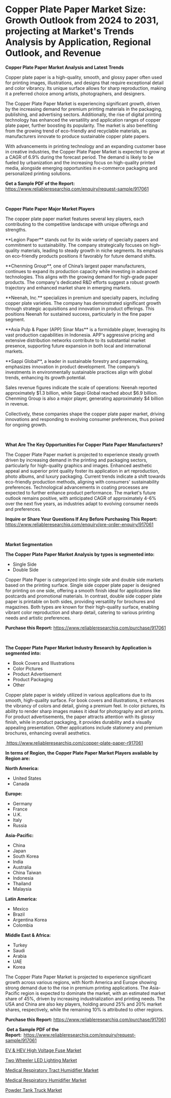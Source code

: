 <p><h1>Copper Plate Paper Market Size: Growth Outlook from 2024 to 2031, projecting at Market's Trends Analysis by Application, Regional Outlook, and Revenue</h1></p><p><strong>Copper Plate Paper Market Analysis and Latest Trends</strong></p>
<p><p>Copper plate paper is a high-quality, smooth, and glossy paper often used for printing images, illustrations, and designs that require exceptional detail and color vibrancy. Its unique surface allows for sharp reproduction, making it a preferred choice among artists, photographers, and designers.</p><p>The Copper Plate Paper Market is experiencing significant growth, driven by the increasing demand for premium printing materials in the packaging, publishing, and advertising sectors. Additionally, the rise of digital printing technology has enhanced the versatility and application ranges of copper plate paper, further boosting its popularity. The market is also benefiting from the growing trend of eco-friendly and recyclable materials, as manufacturers innovate to produce sustainable copper plate papers.</p><p>With advancements in printing technology and an expanding customer base in creative industries, the Copper Plate Paper Market is expected to grow at a CAGR of 6.9% during the forecast period. The demand is likely to be fueled by urbanization and the increasing focus on high-quality printed media, alongside emerging opportunities in e-commerce packaging and personalized printing solutions.</p></p>
<p><strong>Get a Sample PDF of the Report:&nbsp;</strong> <a href="https://www.reliableresearchiq.com/enquiry/request-sample/917061?utm_campaign=1121&utm_medium=2&utm_source=Github&utm_content=ia&utm_term=11112024&utm_id=copper-plate-paper">https://www.reliableresearchiq.com/enquiry/request-sample/917061</a></p>
<p>&nbsp;</p>
<p><strong>Copper Plate Paper Major Market Players</strong></p>
<p><p>The copper plate paper market features several key players, each contributing to the competitive landscape with unique offerings and strengths. </p><p>**Legion Paper** stands out for its wide variety of specialty papers and commitment to sustainability. The company strategically focuses on high-quality materials, leading to steady growth in niche segments. Its emphasis on eco-friendly products positions it favorably for future demand shifts.</p><p>**Chenming Group**, one of China’s largest paper manufacturers, continues to expand its production capacity while investing in advanced technologies. This aligns with the growing demand for high-grade paper products. The company's dedicated R&D efforts suggest a robust growth trajectory and enhanced market share in emerging markets.</p><p>**Neenah, Inc.** specializes in premium and specialty papers, including copper plate varieties. The company has demonstrated significant growth through strategic acquisitions and innovation in product offerings. This positions Neenah for sustained success, particularly in the fine paper segment.</p><p>**Asia Pulp & Paper (APP) Sinar Mas** is a formidable player, leveraging its vast production capabilities in Indonesia. APP's aggressive pricing and extensive distribution networks contribute to its substantial market presence, supporting future expansion in both local and international markets.</p><p>**Sappi Global**, a leader in sustainable forestry and papermaking, emphasizes innovation in product development. The company’s investments in environmentally sustainable practices align with global trends, enhancing its growth potential.</p><p>Sales revenue figures indicate the scale of operations: Neenah reported approximately $1.3 billion, while Sappi Global reached about $6.9 billion. Chenming Group is also a major player, generating approximately $4 billion in revenue. </p><p>Collectively, these companies shape the copper plate paper market, driving innovations and responding to evolving consumer preferences, thus poised for ongoing growth.</p></p>
<p>&nbsp;</p>
<p><strong>What Are The Key Opportunities For Copper Plate Paper Manufacturers?</strong></p>
<p><p>The Copper Plate Paper market is projected to experience steady growth driven by increasing demand in the printing and packaging sectors, particularly for high-quality graphics and images. Enhanced aesthetic appeal and superior print quality foster its application in art reproduction, photo albums, and luxury packaging. Current trends indicate a shift towards eco-friendly production methods, aligning with consumers' sustainability preferences. Technological advancements in coating processes are expected to further enhance product performance. The market's future outlook remains positive, with anticipated CAGR of approximately 4-6% over the next five years, as industries adapt to evolving consumer needs and preferences.</p></p>
<p><strong>Inquire or Share Your Questions If Any Before Purchasing This Report:</strong> <a href="https://www.reliableresearchiq.com/enquiry/pre-order-enquiry/917061?utm_campaign=1121&utm_medium=2&utm_source=Github&utm_content=ia&utm_term=11112024&utm_id=copper-plate-paper">https://www.reliableresearchiq.com/enquiry/pre-order-enquiry/917061</a></p>
<p>&nbsp;</p>
<p><strong>Market Segmentation</strong></p>
<p><strong>The Copper Plate Paper Market Analysis by types is segmented into:</strong></p>
<p><ul><li>Single Side</li><li>Double Side</li></ul></p>
<p><p>Copper Plate Paper is categorized into single side and double side markets based on the printing surface. Single side copper plate paper is designed for printing on one side, offering a smooth finish ideal for applications like postcards and promotional materials. In contrast, double side copper plate paper is printable on both sides, providing versatility for brochures and magazines. Both types are known for their high-quality surface, enabling vibrant color reproduction and sharp detail, catering to various printing needs and artistic preferences.</p></p>
<p><strong>Purchase this Report:&nbsp;</strong><a href="https://www.reliableresearchiq.com/purchase/917061?utm_campaign=1121&utm_medium=2&utm_source=Github&utm_content=ia&utm_term=11112024&utm_id=copper-plate-paper">https://www.reliableresearchiq.com/purchase/917061</a></p>
<p>&nbsp;</p>
<p><strong>The Copper Plate Paper Market Industry Research by Application is segmented into:</strong></p>
<p><ul><li>Book Covers and Illustrations</li><li>Color Pictures</li><li>Product Advertisement</li><li>Product Packaging</li><li>Other</li></ul></p>
<p><p>Copper plate paper is widely utilized in various applications due to its smooth, high-quality surface. For book covers and illustrations, it enhances the vibrancy of colors and detail, giving a premium feel. In color pictures, its ability to render sharp images makes it ideal for photography and art prints. For product advertisements, the paper attracts attention with its glossy finish, while in product packaging, it provides durability and a visually appealing presentation. Other applications include stationery and premium brochures, enhancing overall aesthetics.</p></p>
<p><a href="https://www.reliableresearchiq.com/copper-plate-paper-r917061?utm_campaign=1121&utm_medium=2&utm_source=Github&utm_content=ia&utm_term=11112024&utm_id=copper-plate-paper">&nbsp;https://www.reliableresearchiq.com/copper-plate-paper-r917061</a></p>
<p><strong>In terms of Region, the Copper Plate Paper Market Players available by Region are:</strong></p>
<p>
    <p> <strong> North America: </strong>
        <ul>
            <li>United States</li>
            <li>Canada</li>
        </ul>
        </p> 
    <p> <strong> Europe: </strong>
        <ul>
            <li>Germany</li>
            <li>France</li>
            <li>U.K.</li>
            <li>Italy</li>
            <li>Russia</li>
        </ul>
        </p> 
    <p> <strong> Asia-Pacific: </strong>
        <ul>
            <li>China</li>
            <li>Japan</li>
            <li>South Korea</li>
            <li>India</li>
            <li>Australia</li>
            <li>China Taiwan</li>
            <li>Indonesia</li>
            <li>Thailand</li>
            <li>Malaysia</li>
        </ul>
        </p> 
    <p> <strong> Latin America: </strong>
        <ul>
            <li>Mexico</li>
            <li>Brazil</li>
            <li>Argentina Korea</li>
            <li>Colombia</li>
        </ul>
        </p> 
    <p> <strong> Middle East & Africa: </strong>
        <ul>
            <li>Turkey</li>
            <li>Saudi</li>
            <li>Arabia</li>
            <li>UAE</li>
            <li>Korea</li>
        </ul>
    </p>
    </p>
<p><p>The Copper Plate Paper Market is projected to experience significant growth across various regions, with North America and Europe showing strong demand due to the rise in premium printing applications. The Asia-Pacific region is expected to dominate the market, with an estimated market share of 45%, driven by increasing industrialization and printing needs. The USA and China are also key players, holding around 25% and 20% market shares, respectively, while the remaining 10% is attributed to other regions.</p></p>
<p><strong>Purchase this Report: </strong><a href="https://www.reliableresearchiq.com/purchase/917061?utm_campaign=1121&utm_medium=2&utm_source=Github&utm_content=ia&utm_term=11112024&utm_id=copper-plate-paper">https://www.reliableresearchiq.com/purchase/917061</a></p>
<p>&nbsp;<strong>Get a Sample PDF of the Report:&nbsp;&nbsp;</strong><a href="https://www.reliableresearchiq.com/enquiry/request-sample/917061?utm_campaign=1121&utm_medium=2&utm_source=Github&utm_content=ia&utm_term=11112024&utm_id=copper-plate-paper">https://www.reliableresearchiq.com/enquiry/request-sample/917061</a></p>
<p><strong></strong></p>
<p><p><a href="https://www.linkedin.com/pulse/ev-hev-high-voltage-fuse-mosaic-piecing-together-global-market-mftpf?utm_campaign=1121&utm_medium=2&utm_source=Github&utm_content=ia&utm_term=11112024&utm_id=copper-plate-paper">EV & HEV High Voltage Fuse Market</a></p><p><a href="https://www.linkedin.com/pulse/booming-two-wheeler-led-lighting-market-sector-analysis-growth-diblf?utm_campaign=1121&utm_medium=2&utm_source=Github&utm_content=ia&utm_term=11112024&utm_id=copper-plate-paper">Two Wheeler LED Lighting Market</a></p><p><a href="https://issuu.com/reportprime-2/docs/medical-respiratory-tract-humidifie_7842218f733818?utm_campaign=1121&utm_medium=2&utm_source=Github&utm_content=ia&utm_term=11112024&utm_id=copper-plate-paper">Medical Respiratory Tract Humidifier Market</a></p><p><a href="https://issuu.com/reportprime-2/docs/medical-respiratory-humidifier-mark_c27fe038738c7e?utm_campaign=1121&utm_medium=2&utm_source=Github&utm_content=ia&utm_term=11112024&utm_id=copper-plate-paper">Medical Respiratory Humidifier Market</a></p><p><a href="https://www.linkedin.com/pulse/powder-tank-truck-market-investigation-industry-evolution-forecast-d4zif?utm_campaign=1121&utm_medium=2&utm_source=Github&utm_content=ia&utm_term=11112024&utm_id=copper-plate-paper">Powder Tank Truck Market</a></p></p>